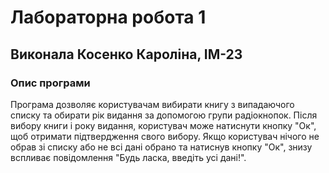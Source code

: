 ﻿# Лабораторна робота 1 
## Виконала Косенко Кароліна, ІМ-23
### Опис програми 
Програма дозволяє користувачам вибирати книгу з випадаючого списку та обирати рік видання за допомогою групи радіокнопок. Після вибору книги і року видання, користувач може натиснути кнопку "Ок", щоб отримати підтвердження свого вибору. Якщо користувач нічого не обрав зі списку або не всі дані обрано та натиснув кнопку "Ок", знизу вспливає повідомлення "Будь ласка, введіть усі дані!".
